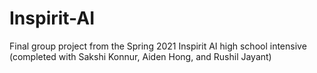 # Inspirit-AI
Final group project from the Spring 2021 Inspirit AI high school intensive (completed with Sakshi Konnur, Aiden Hong, and Rushil Jayant)

